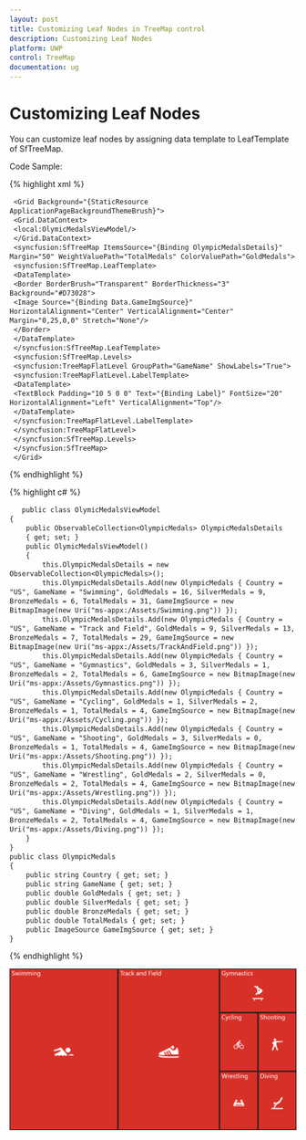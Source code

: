 ```yaml
---
layout: post
title: Customizing Leaf Nodes in TreeMap control
description: Customizing Leaf Nodes
platform: UWP
control: TreeMap
documentation: ug
---
```


# Customizing Leaf Nodes

You can customize leaf nodes by assigning data template to LeafTemplate of SfTreeMap. 

Code Sample:

{% highlight xml %}

     <Grid Background="{StaticResource ApplicationPageBackgroundThemeBrush}"> 
     <Grid.DataContext> 
     <local:OlymicMedalsViewModel/>
     </Grid.DataContext> 
     <syncfusion:SfTreeMap ItemsSource="{Binding OlympicMedalsDetails}" Margin="50" WeightValuePath="TotalMedals" ColorValuePath="GoldMedals">
     <syncfusion:SfTreeMap.LeafTemplate> 
     <DataTemplate> 
     <Border BorderBrush="Transparent" BorderThickness="3" Background="#D73028">
     <Image Source="{Binding Data.GameImgSource}" HorizontalAlignment="Center" VerticalAlignment="Center" Margin="0,25,0,0" Stretch="None"/>
     </Border>
     </DataTemplate>
     </syncfusion:SfTreeMap.LeafTemplate> 
     <syncfusion:SfTreeMap.Levels>
     <syncfusion:TreeMapFlatLevel GroupPath="GameName" ShowLabels="True">
     <syncfusion:TreeMapFlatLevel.LabelTemplate> 
     <DataTemplate>       
     <TextBlock Padding="10 5 0 0" Text="{Binding Label}" FontSize="20" HorizontalAlignment="Left" VerticalAlignment="Top"/> 
     </DataTemplate>         
     </syncfusion:TreeMapFlatLevel.LabelTemplate> 
     </syncfusion:TreeMapFlatLevel>  
     </syncfusion:SfTreeMap.Levels> 
     </syncfusion:SfTreeMap>
     </Grid>
{% endhighlight %}

{% highlight c# %}
       
       public class OlymicMedalsViewModel
    {
		public ObservableCollection<OlympicMedals> OlympicMedalsDetails
		{ get; set; }
        public OlymicMedalsViewModel()
        {        
			this.OlympicMedalsDetails = new ObservableCollection<OlympicMedals>();
			this.OlympicMedalsDetails.Add(new OlympicMedals { Country = "US", GameName = "Swimming", GoldMedals = 16, SilverMedals = 9, BronzeMedals = 6, TotalMedals = 31, GameImgSource = new BitmapImage(new Uri("ms-appx:/Assets/Swimming.png")) });
            this.OlympicMedalsDetails.Add(new OlympicMedals { Country = "US", GameName = "Track and Field", GoldMedals = 9, SilverMedals = 13, BronzeMedals = 7, TotalMedals = 29, GameImgSource = new BitmapImage(new Uri("ms-appx:/Assets/TrackAndField.png")) });
            this.OlympicMedalsDetails.Add(new OlympicMedals { Country = "US", GameName = "Gymnastics", GoldMedals = 3, SilverMedals = 1, BronzeMedals = 2, TotalMedals = 6, GameImgSource = new BitmapImage(new Uri("ms-appx:/Assets/Gymnastics.png")) });
            this.OlympicMedalsDetails.Add(new OlympicMedals { Country = "US", GameName = "Cycling", GoldMedals = 1, SilverMedals = 2, BronzeMedals = 1, TotalMedals = 4, GameImgSource = new BitmapImage(new Uri("ms-appx:/Assets/Cycling.png")) });   
			this.OlympicMedalsDetails.Add(new OlympicMedals { Country = "US", GameName = "Shooting", GoldMedals = 3, SilverMedals = 0, BronzeMedals = 1, TotalMedals = 4, GameImgSource = new BitmapImage(new Uri("ms-appx:/Assets/Shooting.png")) }); 
			this.OlympicMedalsDetails.Add(new OlympicMedals { Country = "US", GameName = "Wrestling", GoldMedals = 2, SilverMedals = 0, BronzeMedals = 2, TotalMedals = 4, GameImgSource = new BitmapImage(new Uri("ms-appx:/Assets/Wrestling.png")) }); 
			this.OlympicMedalsDetails.Add(new OlympicMedals { Country = "US", GameName = "Diving", GoldMedals = 1, SilverMedals = 1, BronzeMedals = 2, TotalMedals = 4, GameImgSource = new BitmapImage(new Uri("ms-appx:/Assets/Diving.png")) });
		}  
	} 
	public class OlympicMedals
    {
		public string Country { get; set; }
        public string GameName { get; set; } 
		public double GoldMedals { get; set; }
        public double SilverMedals { get; set; }
        public double BronzeMedals { get; set; }
        public double TotalMedals { get; set; }
        public ImageSource GameImgSource { get; set; }
	}

{% endhighlight %}


![](Features_images/Features_img17.png)